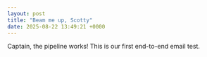 ```yaml
---
layout: post
title: "Beam me up, Scotty"
date: 2025-08-22 13:49:21 +0000
---
```


Captain, the pipeline works! This is our first end-to-end email test.
